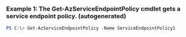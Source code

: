 ### Example 1: The Get-AzServiceEndpointPolicy cmdlet gets a service endpoint policy. (autogenerated)
```powershell
PS C:\> Get-AzServiceEndpointPolicy -Name ServiceEndpointPolicy1
```

